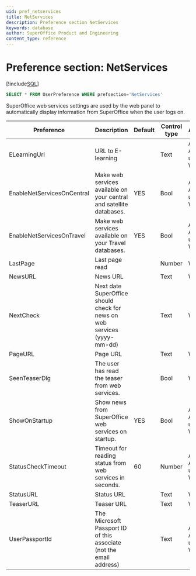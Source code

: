 ```yaml
---
uid: pref_netservices
title: NetServices
description: Preference section NetServices
keywords: database
author: SuperOffice Product and Engineering
content_type: reference
---
```


# Preference section: NetServices

[!include[SQL](./includes/to-view-pref.md)]

```SQL
SELECT * FROM UserPreference WHERE prefsection='NetServices'
```

SuperOffice web services settings are used by the web panel to automatically display information from SuperOffice when the user logs on.

| Preference | Description | Default | Control type | Access |
|---|---|---|---|---|
| ELearningUrl | URL to E-learning | | Text | Admin, Admin users, Wizard |
| EnableNetServicesOnCentral | Make web services available on your central and satellite databases. | YES | Bool | Admin, Admin users, Wizard |
| EnableNetServicesOnTravel | Make web services available on your Travel databases. | YES | Bool | Admin, Admin users, Wizard |
| LastPage | Last page read | | Number | Wizard |
| NewsURL | News URL | | Text | Wizard |
| NextCheck | Next date SuperOffice should check for news on web services (yyyy-mm-dd) | | Text | Wizard |
| PageURL | Page URL | | Text | Wizard |
| SeenTeaserDlg | The user has read the teaser from web services. | | Bool | Wizard |
| ShowOnStartup | Show news from SuperOffice web services on startup. | YES | Bool | Admin, Admin users, Wizard |
| StatusCheckTimeout | Timeout for reading status from web services in seconds. | 60 | Number | Admin, Admin users, Wizard |
| StatusURL | Status URL | | Text | Wizard |
| TeaserURL | Teaser URL | | Text | Wizard |
| UserPassportId | The Microsoft Passport ID of this associate (not the email address) | | Text | Admin, Admin users, Wizard |
